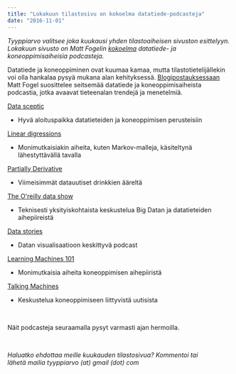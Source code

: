 ```yaml
---
title: "Lokakuun tilastosivu on kokoelma datatiede-podcasteja"
date: "2016-11-01"
---
```


_Tyyppiarvo valitsee joka kuukausi yhden tilastoaiheisen sivuston esittelyyn. Lokakuun sivusto on Matt Fogelin [kokoelma](https://medium.com/swlh/the-7-best-data-science-and-machine-learning-podcasts-e8f0d5a4a419#.1km09665t) datatiede- ja koneoppimisaiheisia podcasteja._

Datatiede ja koneoppiminen ovat kuumaa kamaa, mutta tilastotietelijällekin voi olla hankalaa pysyä mukana alan kehityksessä. [Blogipostauksessaan](https://medium.com/swlh/the-7-best-data-science-and-machine-learning-podcasts-e8f0d5a4a419#.7e1g4msxb) Matt Fogel suosittelee seitsemää datatiede ja koneoppimisaiheista podcastia, jotka avaavat tieteenalan trendejä ja menetelmiä.

[Data sceptic](http://dataskeptic.com/)

- Hyvä aloituspaikka datatieteiden ja koneoppimisen perusteisiin

[Linear digressions](https://www.udacity.com/)

- Monimutkaisiakin aiheita, kuten Markov-malleja, käsiteltynä lähestyttävällä tavalla

[Partially Derivative](http://partiallyderivative.com/)

- Viimeisimmät datauutiset drinkkien ääreltä

[The O'reilly data show](http://radar.oreilly.com/tag/oreilly-data-show-podcast)

- Teknisesti yksityiskohtaista keskustelua Big Datan ja datatieteiden aihepiireistä

[Data stories](http://datastori.es/)

- Datan visualisaatioon keskittyvä podcast

[Learning Machines 101](http://www.learningmachines101.com/)

- Monimutkaisia aiheita koneoppimisen aihepiiristä

[Talking Machines](http://www.thetalkingmachines.com/)

- Keskustelua koneoppimiseen liittyvistä uutisista

 

Näit podcasteja seuraamalla pysyt varmasti ajan hermoilla.

 

_Haluatko ehdottaa meille kuukauden tilastosivua? Kommentoi tai lähetä mailia tyyppiarvo (at) gmail (dot) com_

